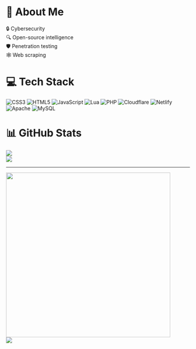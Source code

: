# 💫 About Me
🔒 Cybersecurity<br>🔍 Open-source intelligence<br>🛡️ Penetration testing<br>🕸️ Web scraping

# 💻 Tech Stack
![CSS3](https://img.shields.io/badge/css3-%231572B6.svg?style=for-the-badge&logo=css3&logoColor=white) ![HTML5](https://img.shields.io/badge/html5-%23E34F26.svg?style=for-the-badge&logo=html5&logoColor=white) ![JavaScript](https://img.shields.io/badge/javascript-%23323330.svg?style=for-the-badge&logo=javascript&logoColor=%23F7DF1E) ![Lua](https://img.shields.io/badge/lua-%232C2D72.svg?style=for-the-badge&logo=lua&logoColor=white) ![PHP](https://img.shields.io/badge/php-%23777BB4.svg?style=for-the-badge&logo=php&logoColor=white) ![Cloudflare](https://img.shields.io/badge/Cloudflare-F38020?style=for-the-badge&logo=Cloudflare&logoColor=white) ![Netlify](https://img.shields.io/badge/netlify-%23000000.svg?style=for-the-badge&logo=netlify&logoColor=#00C7B7) ![Apache](https://img.shields.io/badge/apache-%23D42029.svg?style=for-the-badge&logo=apache&logoColor=white) ![MySQL](https://img.shields.io/badge/mysql-%2300f.svg?style=for-the-badge&logo=mysql&logoColor=white)
# 📊 GitHub Stats
![](https://github-readme-stats.vercel.app/api?username=emppu-dev&hide=prs,issues&theme=dark)<br>
![](https://github-readme-stats.vercel.app/api/top-langs/?username=emppu-dev&theme=dark&hide_border=false&include_all_commits=true&count_private=true&layout=compact)

---
<img src="https://api.status.gg/discord/348719599212167168?format=svg&width=400&theme%5Bbackground%5D%5Bprimary%5D=141514&theme%5Bbackground%5D%5Bsecondary%5D=141514&theme%5Btext%5D%5Bsecondary%5D=444444&theme%5Bseparator%5D=ffffff&border%5Bcolor%5D=ffffff&border%5Bradius%5D=5&border%5Bwidth%5D=1&hide%5Bbadges%5D=true&hide%5Bdiscriminator%5D=true" width="450"><br>[![](https://visitcount.itsvg.in/api?id=emppu-dev&icon=5&color=12)](https://visitcount.itsvg.in)
